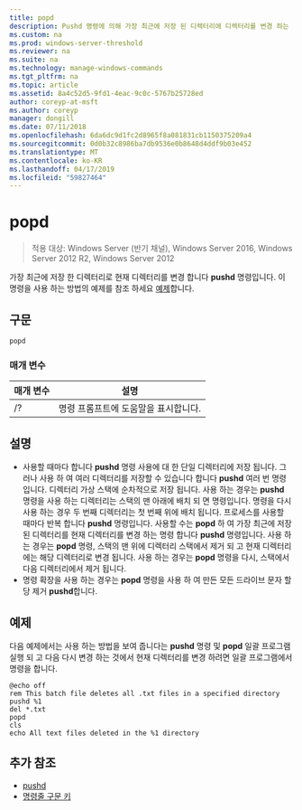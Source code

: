 ```yaml
---
title: popd
description: Pushd 명령에 의해 가장 최근에 저장 된 디렉터리에 디렉터리를 변경 하는 방법에 알아봅니다.
ms.custom: na
ms.prod: windows-server-threshold
ms.reviewer: na
ms.suite: na
ms.technology: manage-windows-commands
ms.tgt_pltfrm: na
ms.topic: article
ms.assetid: 8a4c52d5-9fd1-4eac-9c0c-5767b25728ed
author: coreyp-at-msft
ms.author: coreyp
manager: dongill
ms.date: 07/11/2018
ms.openlocfilehash: 6da6dc9d1fc2d8965f8a081831cb1150375209a4
ms.sourcegitcommit: 0d0b32c8986ba7db9536e0b8648d4ddf9b03e452
ms.translationtype: MT
ms.contentlocale: ko-KR
ms.lasthandoff: 04/17/2019
ms.locfileid: "59827464"
---
```

# <a name="popd"></a>popd

>적용 대상: Windows Server (반기 채널), Windows Server 2016, Windows Server 2012 R2, Windows Server 2012

가장 최근에 저장 한 디렉터리로 현재 디렉터리를 변경 합니다 **pushd** 명령입니다.
이 명령을 사용 하는 방법의 예제를 참조 하세요 [예제](#BKMK_examples)합니다.

## <a name="syntax"></a>구문
```
popd
```

### <a name="parameters"></a>매개 변수
|매개 변수|설명|
|-------|--------|
|/?|명령 프롬프트에 도움말을 표시합니다.|

## <a name="remarks"></a>설명
-   사용할 때마다 합니다 **pushd** 명령 사용에 대 한 단일 디렉터리에 저장 됩니다. 그러나 사용 하 여 여러 디렉터리를 저장할 수 있습니다 합니다 **pushd** 여러 번 명령입니다.
    디렉터리 가상 스택에 순차적으로 저장 됩니다. 사용 하는 경우는 **pushd** 명령을 사용 하는 디렉터리는 스택의 맨 아래에 배치 되 면 명령입니다. 명령을 다시 사용 하는 경우 두 번째 디렉터리는 첫 번째 위에 배치 됩니다. 프로세스를 사용할 때마다 반복 합니다 **pushd** 명령입니다.
    사용할 수는 **popd** 하 여 가장 최근에 저장 된 디렉터리를 현재 디렉터리를 변경 하는 명령 합니다 **pushd** 명령입니다. 사용 하는 경우는 **popd** 명령, 스택의 맨 위에 디렉터리 스택에서 제거 되 고 현재 디렉터리에는 해당 디렉터리로 변경 됩니다. 사용 하는 경우는 **popd** 명령을 다시, 스택에서 다음 디렉터리에서 제거 됩니다.
-   명령 확장을 사용 하는 경우는 **popd** 명령을 사용 하 여 만든 모든 드라이브 문자 할당 제거 **pushd**합니다.

## <a name="BKMK_examples"></a>예제
다음 예제에서는 사용 하는 방법을 보여 줍니다는 **pushd** 명령 및 **popd** 일괄 프로그램 실행 되 고 다음 다시 변경 하는 것에서 현재 디렉터리를 변경 하려면 일괄 프로그램에서 명령을 합니다.

```
@echo off
rem This batch file deletes all .txt files in a specified directory
pushd %1
del *.txt
popd
cls
echo All text files deleted in the %1 directory
```

## <a name="additional-references"></a>추가 참조
-   [pushd](pushd.md)
-   [명령줄 구문 키](command-line-syntax-key.md)

